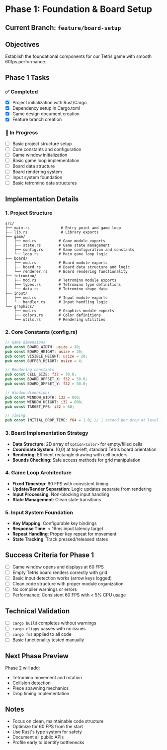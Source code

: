 # Phase 1: Foundation & Board Setup

## Current Branch: `feature/board-setup`

## Objectives
Establish the foundational components for our Tetris game with smooth 60fps performance.

## Phase 1 Tasks

### ✅ Completed
- [x] Project initialization with Rust/Cargo
- [x] Dependency setup in Cargo.toml
- [x] Game design document creation
- [x] Feature branch creation

### 🚧 In Progress
- [ ] Basic project structure setup
- [ ] Core constants and configuration
- [ ] Game window initialization
- [ ] Basic game loop implementation
- [ ] Board data structure
- [ ] Board rendering system
- [ ] Input system foundation
- [ ] Basic tetromino data structures

## Implementation Details

### 1. Project Structure
```
src/
├── main.rs              # Entry point and game loop
├── lib.rs               # Library exports
├── game/
│   ├── mod.rs          # Game module exports
│   ├── state.rs        # Game state management
│   ├── config.rs       # Game configuration and constants
│   └── loop.rs         # Main game loop logic
├── board/
│   ├── mod.rs          # Board module exports
│   ├── board.rs        # Board data structure and logic
│   └── renderer.rs     # Board rendering functionality
├── tetromino/
│   ├── mod.rs          # Tetromino module exports
│   ├── types.rs        # Tetromino type definitions
│   └── data.rs         # Tetromino shape data
├── input/
│   ├── mod.rs          # Input module exports
│   └── handler.rs      # Input handling logic
└── graphics/
    ├── mod.rs          # Graphics module exports
    ├── colors.rs       # Color definitions
    └── utils.rs        # Rendering utilities
```

### 2. Core Constants (config.rs)
```rust
// Game dimensions
pub const BOARD_WIDTH: usize = 10;
pub const BOARD_HEIGHT: usize = 20;
pub const VISIBLE_HEIGHT: usize = 20;
pub const BUFFER_HEIGHT: usize = 4;

// Rendering constants
pub const CELL_SIZE: f32 = 30.0;
pub const BOARD_OFFSET_X: f32 = 50.0;
pub const BOARD_OFFSET_Y: f32 = 50.0;

// Window dimensions
pub const WINDOW_WIDTH: i32 = 800;
pub const WINDOW_HEIGHT: i32 = 600;
pub const TARGET_FPS: i32 = 60;

// Timing
pub const INITIAL_DROP_TIME: f64 = 1.0; // 1 second per drop at level 1
```

### 3. Board Implementation Strategy
- **Data Structure**: 2D array of `Option<Color>` for empty/filled cells
- **Coordinate System**: (0,0) at top-left, standard Tetris board orientation
- **Rendering**: Efficient rectangle drawing with cell borders
- **Bounds Checking**: Safe access methods for grid manipulation

### 4. Game Loop Architecture
- **Fixed Timestep**: 60 FPS with consistent timing
- **Update/Render Separation**: Logic updates separate from rendering
- **Input Processing**: Non-blocking input handling
- **State Management**: Clean state transitions

### 5. Input System Foundation
- **Key Mapping**: Configurable key bindings
- **Response Time**: < 16ms input latency target
- **Repeat Handling**: Proper key repeat for movement
- **State Tracking**: Track pressed/released states

## Success Criteria for Phase 1
- [ ] Game window opens and displays at 60 FPS
- [ ] Empty Tetris board renders correctly with grid
- [ ] Basic input detection works (arrow keys logged)
- [ ] Clean code structure with proper module organization
- [ ] No compiler warnings or errors
- [ ] Performance: Consistent 60 FPS with < 5% CPU usage

## Technical Validation
- [ ] `cargo build` completes without warnings
- [ ] `cargo clippy` passes with no issues
- [ ] `cargo fmt` applied to all code
- [ ] Basic functionality tested manually

## Next Phase Preview
Phase 2 will add:
- Tetromino movement and rotation
- Collision detection
- Piece spawning mechanics
- Drop timing implementation

## Notes
- Focus on clean, maintainable code structure
- Optimize for 60 FPS from the start
- Use Rust's type system for safety
- Document all public APIs
- Profile early to identify bottlenecks